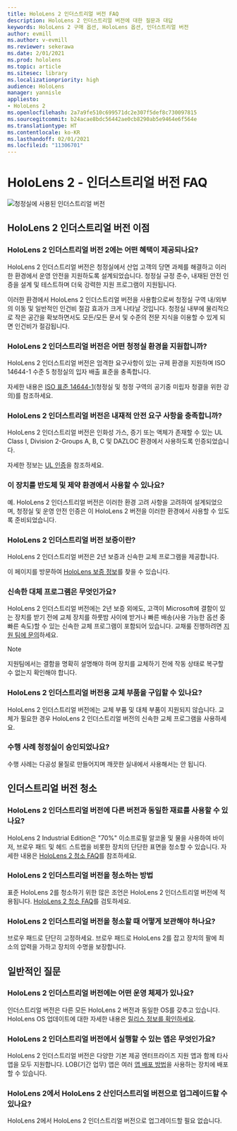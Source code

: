 ```yaml
---
title: HoloLens 2 인더스트리얼 버전 FAQ
description: HoloLens 2 인더스트리얼 버전에 대한 질문과 대답
keywords: HoloLens 2 구매 옵션, HoloLens 옵션, 인더스트리얼 버전
author: evmill
ms.author: v-evmill
ms.reviewer: sekerawa
ms.date: 2/01/2021
ms.prod: hololens
ms.topic: article
ms.sitesec: library
ms.localizationpriority: high
audience: HoloLens
manager: yannisle
appliesto:
- HoloLens 2
ms.openlocfilehash: 2a7a9fe510c699571dc2e307f5def8c730097815
ms.sourcegitcommit: b24acae8bdc56442ae0cb8290ab5e9464e6f564e
ms.translationtype: HT
ms.contentlocale: ko-KR
ms.lasthandoff: 02/01/2021
ms.locfileid: "11306701"
---
```

# HoloLens 2 - 인더스트리얼 버전 FAQ

![청정실에 사용된 인더스트리얼 버전](./images/industrial-edition.jpg)

## HoloLens 2 인더스트리얼 버전 이점

### HoloLens 2 인더스트리얼 버전 2에는 어떤 혜택이 제공되나요?

HoloLens 2 인더스트리얼 버전은 청정실에서 산업 고객의 당면 과제를 해결하고 이러한 환경에서 운영 안전을 지원하도록 설계되었습니다. 청정실 규정 준수, 내재된 안전 인증을 설계 및 테스트하며 더욱 강력한 지원 프로그램이 지원됩니다.

이러한 환경에서 HoloLens 2 인더스트리얼 버전을 사용함으로써 청정실 구역 내/외부의 이동 및 일반적인 인건비 절감 효과가 크게 나타날 것입니다. 청정실 내부에 물리적으로 작은 공간을 확보하면서도 모든/모든 문서 및 수준의 전문 지식을 이용할 수 있게 되면 인건비가 절감됩니다.

### HoloLens 2 인더스트리얼 버전은 어떤 청정실 환경을 지원합니까?

HoloLens 2 인더스트리얼 버전은 엄격한 요구사항이 있는 규제 환경을 지원하며 ISO 14644-1 수준 5 청정실의 입자 배출 표준을 충족합니다.

자세한 내용은 [ISO 표준 14644-1](https://www.iso.org/standard/53394.html)(청정실 및 청정 구역의 공기중 미립자 청결을 위한 강의)를 참조하세요.

### HoloLens 2 인더스트리얼 버전은 내재적 안전 요구 사항을 충족합니까?

HoloLens 2 인더스트리얼 버전은 인화성 가스, 증기 또는 액체가 존재할 수 있는 UL Class I, Division 2-Groups A, B, C 및 DAZLOC 환경에서 사용하도록 인증되었습니다.

자세한 정보는 [UL 인증](https://www.ul.com/services/ul-and-c-ul-hazardous-areas-certification-north-america?csrf-token=CIwNZNlR4XbisJF39I8yWnWX9wX4WFoz&amp;Search=UL+Class+I%2C+Dev+2+&amp;search-submit=Search)을 참조하세요.

### 이 장치를 반도체 및 제약 환경에서 사용할 수 있나요?

예. HoloLens 2 인더스트리얼 버전은 이러한 환경 고려 사항을 고려하여 설계되었으며, 청정실 및 운영 안전 인증은 이 HoloLens 2 버전을 이러한 환경에서 사용할 수 있도록 준비되었습니다.

### HoloLens 2 인더스트리얼 버전 보증이란?

HoloLens 2 인더스트리얼 버전은 2년 보증과 신속한 교체 프로그램을 제공합니다.

이 페이지를 방문하여 [HoloLens 보증 정보](https://support.microsoft.com/warranty)를 찾을 수 있습니다.

### 신속한 대체 프로그램은 무엇인가요?

HoloLens 2 인더스트리얼 버전에는 2년 보증 외에도, 고객이 Microsoft에 결함이 있는 장치를 받기 전에 교체 장치를 하룻밤 사이에 받거나 빠른 배송(사용 가능한 옵션 중 빠른 속도)할 수 있는 신속한 교체 프로그램이 포함되어 있습니다. 교채룰 진행하려면 [지원 팀에 문의](https://aka.ms/hololenssupport)하세요.

> [!NOTE]
> 지원팀에서는 결함을 명확히 설명해야 하며 장치를 교체하기 전에 작동 상태로 복구할 수 없는지 확인해야 합니다.

### HoloLens 2 인더스트리얼 버전용 교체 부품을 구입할 수 있나요?

HoloLens 2 인더스트리얼 버전에는 교체 부품 및 대체 부품이 지원되지 않습니다. 교체가 필요한 경우 HoloLens 2 인더스트리얼 버전의 신속한 교체 프로그램을 사용하세요.

### 수행 사례 청정실이 승인되었나요?

수행 사례는 다공성 물질로 만들어지며 깨끗한 실내에서 사용해서는 안 됩니다.

## 인더스트리얼 버전 청소

### HoloLens 2 인더스트리얼 버전에 다른 버전과 동일한 재료를 사용할 수 있나요?

HoloLens 2 Industrial Edition은 &quot;70%&quot; 이소프로필 알코올 및 물을 사용하여 바이저, 브로우 패드 및 헤드 스트랩을 비롯한 장치의 단단한 표면을 청소할 수 있습니다. 자세한 내용은 [HoloLens 2 청소 FAQ](https://docs.microsoft.com/hololens/hololens2-maintenance)를 참조하세요.

### HoloLens 2 인더스트리얼 버전을 청소하는 방법

표준 HoloLens 2를 청소하기 위한 많은 조언은 HoloLens 2 인더스트리얼 버전에 적용됩니다. [HoloLens 2 청소 FAQ](https://docs.microsoft.com/hololens/hololens2-maintenance)를 검토하세요.

### HoloLens 2 인더스트리얼 버전을 청소할 때 어떻게 보관해야 하나요?

브로우 패드로 단단히 고정하세요. 브로우 패드로 HoloLens 2를 잡고 장치의 팔에 최소의 압력을 가하고 장치의 수명을 보장합니다.

## 일반적인 질문

### HoloLens 2 인더스트리얼 버전에는 어떤 운영 체제가 있나요?

인더스트리얼 버전은 다른 모든 HoloLens 2 버전과 동일한 OS를 갖추고 있습니다. HoloLens OS 업데이트에 대한 자세한 내용은 [릴리스 정보를 확인하세요](hololens-release-notes.md).

### HoloLens 2 인더스트리얼 버전에서 실행할 수 있는 앱은 무엇인가요?

HoloLens 2 인더스트리얼 버전은 다양한 기본 제공 엔터프라이즈 지원 앱과 함께 타사 앱을 모두 지원합니다. LOB(기간 업무) 앱은 여러 [앱 배포 방법](https://docs.microsoft.com/hololens/app-deploy-overview)을 사용하는 장치에 배포할 수 있습니다.

### HoloLens 2에서 HoloLens 2 산인더스트리얼 버전으로 업그레이드할 수 있나요?

HoloLens 2에서 HoloLens 2 인더스트리얼 버전으로 업그레이드할 필요 없습니다.
